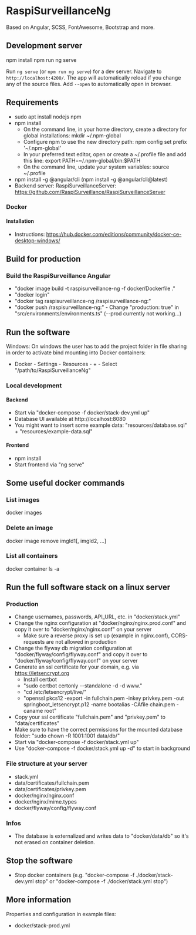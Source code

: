 # RaspiSurveillanceNg

Based on Angular, SCSS, FontAwesome, Bootstrap and more.

## Development server

npm install
npm run ng serve

Run `ng serve` (or `npm run ng serve`) for a dev server. Navigate to `http://localhost:4200/`. The app will automatically reload if you change any of the source files. Add `--open` to automatically open in browser.

## Requirements

- sudo apt install nodejs npm
- npm install
    - On the command line, in your home directory, create a directory for global installations: mkdir ~/.npm-global
    - Configure npm to use the new directory path: npm config set prefix '~/.npm-global'
    - In your preferred text editor, open or create a ~/.profile file and add this line: export PATH=~/.npm-global/bin:$PATH
    - On the command line, update your system variables: source ~/.profile
- npm install -g @angular/cli (npm install -g @angular/cli@latest)
- Backend server: RaspiSurveillanceServer: https://github.com/RaspiSurveillance/RaspiSurveillanceServer

### Docker

#### Installation

- Instructions: https://hub.docker.com/editions/community/docker-ce-desktop-windows/

## Build for production

### Build the RaspiSurveillance Angular

- "docker image build -t raspisurveillance-ng -f docker/Dockerfile ."
- "docker login"
- "docker tag raspisurveillance-ng <dockerName>/raspisurveillance-ng:<version>"
- "docker push <dockerName>/raspisurveillance-ng:<version>"
- Change "production: true" in "src/environments/environments.ts" (--prod currently not working...)

## Run the software

Windows: On windows the user has to add the project folder in file sharing in order to activate bind mounting into Docker containers:

- Docker - Settings - Resources - + - Select "/path/to/RaspiSurveillanceNg"

### Local development

#### Backend

- Start via "docker-compose -f docker/stack-dev.yml up"
- Database UI available at http://localhost:8080
- You might want to insert some example data: "resources/database.sql" + "resources/example-data.sql"

#### Frontend

- npm install
- Start frontend via "ng serve"

## Some useful docker commands

### List images

docker images

### Delete an image

docker image remove imgId1[, imgId2, ...]

### List all containers

docker container ls -a

## Run the full software stack on a linux server

### Production

- Change usernames, passwords, API_URL, etc. in "docker/stack.yml"
- Change the nginx configuration at "docker/nginx/nginx.prod.conf" and copy it over to "docker/nginx/nginx.conf" on your server
    - Make sure a reverse proxy is set up (example in nginx.conf), CORS-requests are not allowed in production
- Change the flyway db migration configuration at "docker/flyway/config/flyway.conf" and copy it over to "docker/flyway/config/flyway.conf" on your server
- Generate an ssl certificate for your domain, e.g. via https://letsencrypt.org
    - Install certbot
    - "sudo certbot certonly --standalone -d <yourDomain> -d www.<yourDomain>"
    - "cd /etc/letsencrypt/live/<yourDomain>"
    - "openssl pkcs12 -export -in fullchain.pem -inkey privkey.pem -out springboot_letsencrypt.p12 -name bootalias -CAfile chain.pem -caname root"
- Copy your ssl certificate "fullchain.pem" and "privkey.pem" to "data/certificates"
- Make sure to have the correct permissions for the mounted database folder: "sudo chown -R 1001:1001 data/db/"
- Start via "docker-compose -f docker/stack.yml up"
- Use "docker-compose -f docker/stack.yml up -d" to start in background

### File structure at your server

- stack.yml
- data/certificates/fullchain.pem
- data/certificates/privkey.pem
- docker/nginx/nginx.conf
- docker/nginx/mime.types
- docker/flyway/config/flyway.conf

### Infos

- The database is externalized and writes data to "docker/data/db" so it's not erased on container deletion.

## Stop the software

- Stop docker containers (e.g. "docker-compose -f ./docker/stack-dev.yml stop" or "docker-compose -f ./docker/stack.yml stop")

## More information

Properties and configuration in example files:

* docker/stack-prod.yml

